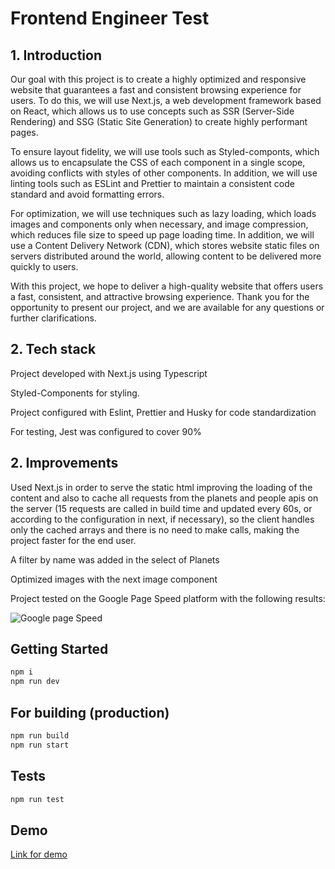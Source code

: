 # Frontend Engineer Test

## 1. Introduction

Our goal with this project is to create a highly optimized and responsive website that guarantees a fast and consistent browsing experience for users. To do this, we will use Next.js, a web development framework based on React, which allows us to use concepts such as SSR (Server-Side Rendering) and SSG (Static Site Generation) to create highly performant pages.

To ensure layout fidelity, we will use tools such as Styled-componts, which allows us to encapsulate the CSS of each component in a single scope, avoiding conflicts with styles of other components. In addition, we will use linting tools such as ESLint and Prettier to maintain a consistent code standard and avoid formatting errors.

For optimization, we will use techniques such as lazy loading, which loads images and components only when necessary, and image compression, which reduces file size to speed up page loading time. In addition, we will use a Content Delivery Network (CDN), which stores website static files on servers distributed around the world, allowing content to be delivered more quickly to users.

With this project, we hope to deliver a high-quality website that offers users a fast, consistent, and attractive browsing experience. Thank you for the opportunity to present our project, and we are available for any questions or further clarifications.

## 2. Tech stack

Project developed with Next.js using Typescript

Styled-Components for styling.

Project configured with Eslint, Prettier and Husky for code standardization

For testing, Jest was configured to cover 90%

## 2. Improvements

Used Next.js in order to serve the static html improving the loading of the content and also to cache all requests from the planets and people apis on the server (15 requests are called in build time and updated every 60s, or according to the configuration in next, if necessary), so the client handles only the cached arrays and there is no need to make calls, making the project faster for the end user.

A filter by name was added in the select of Planets

Optimized images with the next image component

Project tested on the Google Page Speed platform with the following results:

![Google page Speed](https://i.imgur.com/AAEg6mS.png)

## Getting Started

```bash
npm i
npm run dev
```

## For building (production)

```bash
npm run build
npm run start
```

## Tests

```bash
npm run test
```

## Demo

[Link for demo](https://cloudwalk-ten.vercel.app/)
